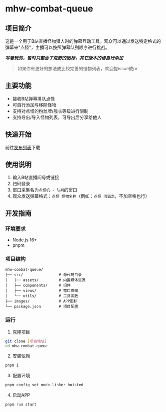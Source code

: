 # mhw-combat-queue

## 项目简介
这是一个用于B站直播怪物猎人时的弹幕互动工具。观众可以通过发送特定格式的弹幕来"点怪"，主播可以按照弹幕队列顺序进行挑战。

***写着玩的，暂时只整合了荒野的图标，其它版本的请自行添加***
> 如果你有更好的想法或比较完善的怪物列表，欢迎提issue或pr

## 主要功能
- 接收B站弹幕排队点怪
- 可自行添加与移除怪物
- 支持对点怪的粉丝牌/舰长等级进行限制
- 支持导出/导入怪物列表，可导出后分享给他人

## 快速开始
前往[发布列表](https://github.com/yawntee/mhw-combat-queue/releases)下载

## 使用说明
1. 输入B站直播间号或链接
2. 扫码登录
3. 窗口采集名为`点怪机 - 队列`的窗口
4. 观众发送弹幕格式：`点怪 怪物名称`（例如：`点怪 泡狐龙`，不加空格也行）

## 开发指南

### 环境要求
- Node.js 16+
- pnpm

### 项目结构
```
mhw-combat-queue/
├── src/                # 源代码目录
│   ├── assets/         # 内置媒体资源
│   ├── components/     # 组件
│   ├── views/          # 窗口页面
│   └── utils/          # 工具函数
├── images/             # APP图标
└── package.json        # 项目配置
```

### 运行
1. 克隆项目
```bash
git clone [项目地址]
cd mhw-combat-queue
```

2. 安装依赖
```bash
pnpm i
```

3. 配置环境
```bash
pnpm config set node-linker hoisted
```

4. 启动APP
```bash
pnpm run start
```
